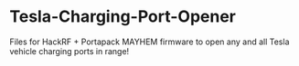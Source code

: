 # Tesla-Charging-Port-Opener
Files for HackRF + Portapack MAYHEM firmware to open any and all Tesla vehicle charging ports in range!
